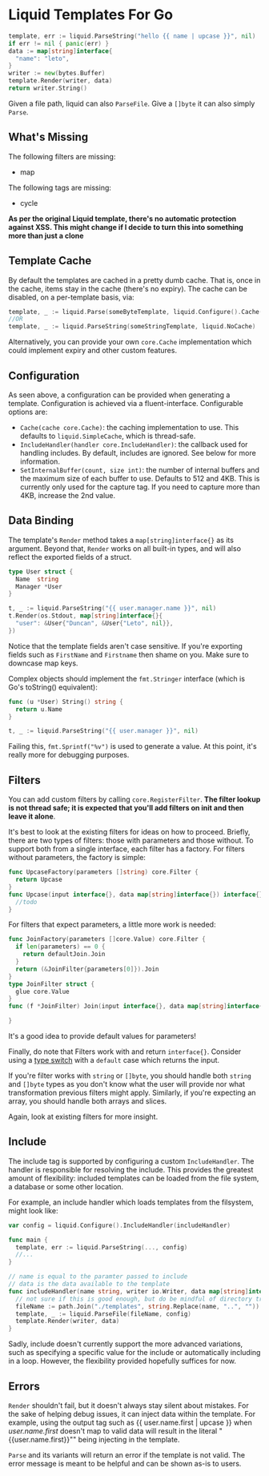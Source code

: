 # Liquid Templates For Go

```go
template, err := liquid.ParseString("hello {{ name | upcase }}", nil)
if err != nil { panic(err) }
data := map[string]interface{
  "name": "leto",
}
writer := new(bytes.Buffer)
template.Render(writer, data)
return writer.String()
```

Given a file path, liquid can also `ParseFile`. Give a `[]byte` it can also simply `Parse`.

## What's Missing
The following filters are missing:

- map

The following tags are missing:

- cycle

**As per the original Liquid template, there's no automatic protection against XSS. This might change if I decide to turn this into something more than just a clone**

## Template Cache
By default the templates are cached in a pretty dumb cache. That is, once in the cache, items stay in the cache (there's no expiry). The cache can be disabled, on a per-template basis, via:

```go
template, _ := liquid.Parse(someByteTemplate, liquid.Configure().Cache(nil))
//OR
template, _ := liquid.ParseString(someStringTemplate, liquid.NoCache)
```

Alternatively, you can provide your own `core.Cache` implementation which
could implement expiry and other custom features.

## Configuration
As seen above, a configuration can be provided when generating a template. Configuration is achieved via a fluent-interface. Configurable options are:

- `Cache(cache core.Cache)`: the caching implementation to use. This defaults to `liquid.SimpleCache`, which is thread-safe.
- `IncludeHandler(handler core.IncludeHandler)`: the callback used for handling includes. By default, includes are ignored. See below for more information.
- `SetInternalBuffer(count, size int)`: the number of internal buffers and the maximum size of each buffer to use. Defaults to 512 and 4KB. This is currently only used for the capture tag. If you need to capture more than 4KB, increase the 2nd value.

## Data Binding
The template's `Render` method takes a `map[string]interface{}` as its argument. Beyond that, `Render` works on all built-in types, and will also reflect the exported fields of a struct.

```go
type User struct {
  Name  string
  Manager *User
}

t, _ := liquid.ParseString("{{ user.manager.name }}", nil)
t.Render(os.Stdout, map[string]interface{}{
  "user": &User{"Duncan", &User{"Leto", nil}},
})
```

Notice that the template fields aren't case sensitive. If you're exporting fields such as `FirstName` and `Firstname` then shame on you. Make sure to downcase map keys.

Complex objects should implement the `fmt.Stringer` interface (which is Go's toString() equivalent):

```go
func (u *User) String() string {
  return u.Name
}

t, _ := liquid.ParseString("{{ user.manager }}", nil)
```

Failing this, `fmt.Sprintf("%v")` is used to generate a value. At this point, it's really more for debugging purposes.


## Filters
You can add custom filters by calling `core.RegisterFilter`. **The filter lookup is not thread safe; it is expected that you'll add filters on init and then leave it alone**.

It's best to look at the existing filters for ideas on how to proceed. Briefly, there are two types of filters: those with parameters and those without. To support both from a single interface, each filter has a factory. For filters without parameters, the factory is simple:

```go
func UpcaseFactory(parameters []string) core.Filter {
  return Upcase
}
func Upcase(input interface{}, data map[string]interface{}) interface{} {
  //todo
}
```

For filters that expect parameters, a little more work is needed:

```go
func JoinFactory(parameters []core.Value) core.Filter {
  if len(parameters) == 0 {
    return defaultJoin.Join
  }
  return (&JoinFilter{parameters[0]}).Join
}
type JoinFilter struct {
  glue core.Value
}
func (f *JoinFilter) Join(input interface{}, data map[string]interface{}) interface{} {

}
```

It's a good idea to provide default values for parameters!

Finally, do note that Filters work with and return `interface{}`. Consider using a [type switch](http://golang.org/doc/effective_go.html#type_switch) with a `default` case which returns the input.

If you're filter works with `string` or `[]byte`, you should handle both `string` and `[]byte` types as you don't know what the user will provide nor what transformation previous filters might apply. Similarly, if you're expecting an array, you should handle both arrays and slices.

Again, look at existing filters for more insight.

## Include
The include tag is supported by configuring a custom `IncludeHandler`. The handler is responsible for resolving the include. This provides the greatest amount of flexibility: included templates can be loaded from the file system, a database or some other location.

For example, an include handler which loads templates from the filsystem, might look like:

```go
var config = liquid.Configure().IncludeHandler(includeHandler)

func main {
  template, err := liquid.ParseString(..., config)
  //...
}

// name is equal to the paramter passed to include
// data is the data available to the template
func includeHandler(name string, writer io.Writer, data map[string]interface{}) {
  // not sure if this is good enough, but do be mindful of directory traversal attacks
  fileName := path.Join("./templates", string.Replace(name, "..", ""))
  template, _ := liquid.ParseFile(fileName, config)
  template.Render(writer, data)
}
```

Sadly, include doesn't currently support the more advanced variations, such as specifying a specific value for the include or automatically including in a loop. However, the flexibility provided hopefully suffices for now.

## Errors
`Render` shouldn't fail, but it doesn't always stay silent about mistakes. For the sake of helping debug issues, it can inject data within the template. For example, using the output tag such as {{ user.name.first | upcase }} when *user.name.first* doesn't map to valid data will result in the literal "{{user.name.first}}"" being injecting in the template.

`Parse` and its variants will return an error if the template is not valid. The error message is meant to be helpful and can be shown as-is to users.
